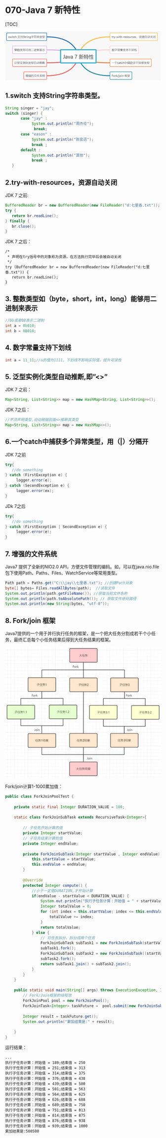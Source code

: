 # 070-Java 7 新特性

[TOC]

![image-20220502210800948](assets/image-20220502210800948.png)

## 1.switch 支持String字符串类型。

```java
String singer = "jay";
switch (singer) {
       case "jay" :
            System.out.println("周杰伦");
             break;
       case "eason" :
            System.out.println("陈奕迅");
            break ;
       default :
            System.out.println("其他");
            break ;
   }
```

## 2.try-with-resources，资源自动关闭

JDK 7 之前:

```java
BufferedReader br = new BufferedReader(new FileReader("d:七里香.txt"));
try {
   return br.readLine();
} finally {
   br.close();
}
```

JDK 7 之后：

```
/*
 * 声明在try括号中的对象称为资源，在方法执行完毕后会被自动关闭
 */
try (BufferedReader br = new BufferedReader(new FileReader("d:七里香.txt")) {
   return br.readLine();
}
```

## 3. 整数类型如（byte，short，int，long）能够用二进制来表示

```java
//0b或者0B表示二进制
int a = 0b010;
int b = 0B010;
```

## 4. 数字常量支持下划线

```java
int a = 11_11;//a的值为1111，下划线不影响实际值，提升可读性
```

## 5. 泛型实例化类型自动推断,即”<>”

JDK 7 之前：

```java
Map<String, List<String>> map = new HashMap<String, List<String>>();
```

JDK 7之后：

```java
//不须声明类型,自动根据前面<>推断其类型
Map<String, List<String>> map = new HashMap<>();
```

## 6.一个catch中捕获多个异常类型，用（|）分隔开

JDK 7之前

```java
try{
   //do something
} catch (FirstException e) {
     logger.error(e);
} catch (SecondException e) {
     logger.error(ex);
}
```

JDk 7之后

```java
try{
   //do something
} catch (FirstException | SecondException e) {
     logger.error(e);
}
```

## 7. 增强的文件系统

Java7 提供了全新的NIO2.0 API，方便文件管理的编码。如，可以在java.nio.file包下使用Path、Paths、Files、WatchService等常用类型。

```java
Path path = Paths.get("C:\\jay\\七里香.txt"); //创建Path对象
byte[] bytes= Files.readAllBytes(path);  //读取文件
System.out.println(path.getFileName()); //获取当前文件名称
System.out.println(path.toAbsolutePath()); // 获取文件绝对路径
System.out.println(new String(bytes, "utf-8"));
```

## 8. Fork/join 框架

Java7提供的一个用于并行执行任务的框架，是一个把大任务分割成若干个小任务，最终汇总每个小任务结果后得到大任务结果的框架。

<img src="assets/image-20220502211147668.png" alt="image-20220502211147668" style="zoom: 50%;" />

Fork/join计算1-1000累加值：

```java
public class ForkJoinPoolTest {

    private static final Integer DURATION_VALUE = 100;

    static class ForkJoinSubTask extends RecursiveTask<Integer>{

        // 子任务开始计算的值
        private Integer startValue;
        // 子任务结束计算的值
        private Integer endValue;

        private ForkJoinSubTask(Integer startValue , Integer endValue) {
            this.startValue = startValue;
            this.endValue = endValue;
        }

        @Override
        protected Integer compute() {
            //小于一定值DURATION,才开始计算
            if(endValue - startValue < DURATION_VALUE) {
                System.out.println("执行子任务计算：开始值 = " + startValue + ";结束值 = " + endValue);
                Integer totalValue = 0;
                for (int index = this.startValue; index <= this.endValue; index++) {
                    totalValue += index;
                }
                return totalValue;
            } else {
                // 将任务拆分，拆分成两个任务
                ForkJoinSubTask subTask1 = new ForkJoinSubTask(startValue, (startValue + endValue) / 2);
                subTask1.fork();
                ForkJoinSubTask subTask2 = new ForkJoinSubTask((startValue + endValue) / 2 + 1 , endValue);
                subTask2.fork();
                return subTask1.join() + subTask2.join();
            }
        }
    }

    public static void main(String[] args) throws ExecutionException, InterruptedException {
        // Fork/Join框架的线程池
        ForkJoinPool pool = new ForkJoinPool();
        ForkJoinTask<Integer> taskFuture =  pool.submit(new ForkJoinSubTask(1,1000));

        Integer result = taskFuture.get();
        System.out.println("累加结果是:" + result);

    }
}
```

运行结果：

```
...
执行子任务计算：开始值 = 189;结束值 = 250
执行子任务计算：开始值 = 251;结束值 = 313
执行子任务计算：开始值 = 314;结束值 = 375
执行子任务计算：开始值 = 376;结束值 = 438
执行子任务计算：开始值 = 439;结束值 = 500
执行子任务计算：开始值 = 501;结束值 = 563
执行子任务计算：开始值 = 564;结束值 = 625
执行子任务计算：开始值 = 626;结束值 = 688
执行子任务计算：开始值 = 689;结束值 = 750
执行子任务计算：开始值 = 751;结束值 = 813
执行子任务计算：开始值 = 814;结束值 = 875
执行子任务计算：开始值 = 876;结束值 = 938
执行子任务计算：开始值 = 939;结束值 = 1000
累加结果是:500500
```

###  